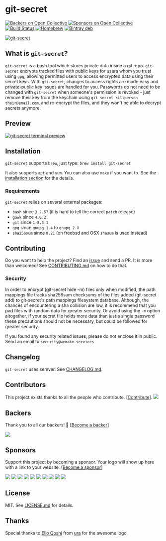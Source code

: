 # git-secret

[![Backers on Open Collective](https://opencollective.com/git-secret/backers/badge.svg)](#backers) [![Sponsors on Open Collective](https://opencollective.com/git-secret/sponsors/badge.svg)](#sponsors) [![Build Status](https://img.shields.io/travis/sobolevn/git-secret/master.svg)](https://travis-ci.org/sobolevn/git-secret) [![Homebrew](https://img.shields.io/homebrew/v/git-secret.svg)](http://braumeister.org/formula/git-secret) [![Bintray deb](https://img.shields.io/bintray/v/sobolevn/deb/git-secret.svg)](https://bintray.com/sobolevn/deb/git-secret/view)

[![git-secret](https://raw.githubusercontent.com/sobolevn/git-secret/gh-pages/images/git-secret-big.png)](http://git-secret.io/)


## What is `git-secret`?

`git-secret` is a bash tool which stores private data inside a git repo. 
`git-secret` encrypts tracked files with public keys for users whom you trust using `gpg`, 
allowing permitted users to access encrypted data using their secret keys. 
With `git-secret`, changes to access rights are made easy and private-public key issues are handled for you. 
Passwords do not need to be changed with `git-secret` when someone's permission is revoked - 
just remove their key from the keychain using `git secret killperson their@email.com`, 
and re-encrypt the files, and they won't be able to decrypt secrets anymore.


## Preview

[![git-secret terminal preview](https://asciinema.org/a/41811.png)](https://asciinema.org/a/41811?autoplay=1)


## Installation

`git-secret` supports `brew`, just type: `brew install git-secret`

It also supports `apt` and `yum`. You can also use `make` if you want to. 
See the [installation section](http://git-secret.io/installation) for the details.

### Requirements

`git-secret` relies on several external packages:

- `bash` since `3.2.57` (it is hard to tell the correct `patch` release)
- `gawk` since `4.0.2`
- `git` since `1.8.3.1`
- `gpg` since `gnupg 1.4` to `gnupg 2.X`
- `sha256sum` since `8.21` (on freebsd and OSX `shasum` is used instead)


## Contributing

Do you want to help the project? Find an [issue](https://github.com/sobolevn/git-secret/issues) 
and send a PR. It is more than welcomed! See [CONTRIBUTING.md](CONTRIBUTING.md) on how to do that.

### Security

In order to encrypt (git-secret hide -m) files only when modified, the path
mappings file tracks sha256sum checksums of the files added (git-secret add) to
git-secret's path mappings filesystem database. Although, the chances of
encountering a sha collision are low, it is recommend that you pad files with
random data for greater security. Or avoid using  the `-m` option altogether.
If your secret file holds more data than just a single password these
precautions should not be necessary, but could be followed for greater
security.

If you found any security related issues, please do not enclose it in public. Send an email to `security@wemake.services`


## Changelog

`git-secret` uses semver. See [CHANGELOG.md](CHANGELOG.md).


## Contributors

This project exists thanks to all the people who contribute. [[Contribute](CONTRIBUTING.md)].
<a href="graphs/contributors"><img src="https://opencollective.com/git-secret/contributors.svg?width=890" /></a>


## Backers

Thank you to all our backers! 🙏 [[Become a backer](https://opencollective.com/git-secret#backer)]

<a href="https://opencollective.com/git-secret#backers" target="_blank"><img src="https://opencollective.com/git-secret/backers.svg?width=890"></a>


## Sponsors

Support this project by becoming a sponsor. Your logo will show up here with a link to your website. [[Become a sponsor](https://opencollective.com/git-secret#sponsor)]

<a href="https://opencollective.com/git-secret/sponsor/0/website" target="_blank"><img src="https://opencollective.com/git-secret/sponsor/0/avatar.svg"></a>
<a href="https://opencollective.com/git-secret/sponsor/1/website" target="_blank"><img src="https://opencollective.com/git-secret/sponsor/1/avatar.svg"></a>
<a href="https://opencollective.com/git-secret/sponsor/2/website" target="_blank"><img src="https://opencollective.com/git-secret/sponsor/2/avatar.svg"></a>
<a href="https://opencollective.com/git-secret/sponsor/3/website" target="_blank"><img src="https://opencollective.com/git-secret/sponsor/3/avatar.svg"></a>
<a href="https://opencollective.com/git-secret/sponsor/4/website" target="_blank"><img src="https://opencollective.com/git-secret/sponsor/4/avatar.svg"></a>
<a href="https://opencollective.com/git-secret/sponsor/5/website" target="_blank"><img src="https://opencollective.com/git-secret/sponsor/5/avatar.svg"></a>
<a href="https://opencollective.com/git-secret/sponsor/6/website" target="_blank"><img src="https://opencollective.com/git-secret/sponsor/6/avatar.svg"></a>
<a href="https://opencollective.com/git-secret/sponsor/7/website" target="_blank"><img src="https://opencollective.com/git-secret/sponsor/7/avatar.svg"></a>
<a href="https://opencollective.com/git-secret/sponsor/8/website" target="_blank"><img src="https://opencollective.com/git-secret/sponsor/8/avatar.svg"></a>
<a href="https://opencollective.com/git-secret/sponsor/9/website" target="_blank"><img src="https://opencollective.com/git-secret/sponsor/9/avatar.svg"></a>


## License

MIT. See [LICENSE.md](LICENSE.md) for details.


## Thanks

Special thanks to [Elio Qoshi](https://elioqoshi.me/sq/) from [ura](http://ura.design/) for the awesome logo.
